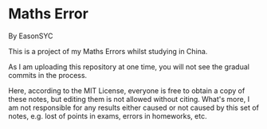 # Maths Error

By EasonSYC

This is a project of my Maths Errors whilst studying in China.

As I am uploading this repository at one time, you will not see the gradual commits in the process.

Here, according to the MIT License, everyone is free to obtain a copy of these notes, but editing them is not allowed without citing. What's more, I am not responsible for any results either caused or not caused by this set of notes, e.g. lost of points in exams, errors in homeworks, etc.
